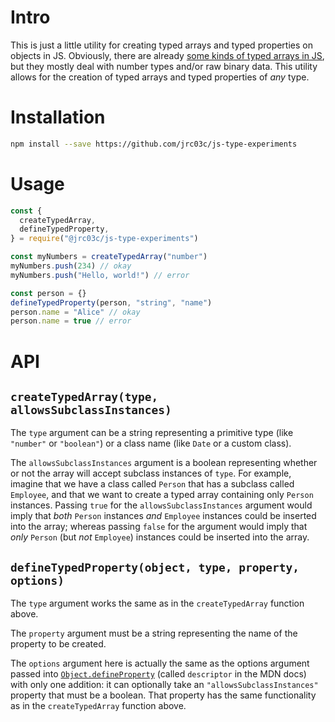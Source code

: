 # Intro

This is just a little utility for creating typed arrays and typed properties on objects in JS. Obviously, there are already [some kinds of typed arrays in JS](https://developer.mozilla.org/en-US/docs/Web/JavaScript/Guide/Typed_arrays), but they mostly deal with number types and/or raw binary data. This utility allows for the creation of typed arrays and typed properties of _any_ type.

# Installation

```bash
npm install --save https://github.com/jrc03c/js-type-experiments
```

# Usage

```js
const {
  createTypedArray,
  defineTypedProperty,
} = require("@jrc03c/js-type-experiments")

const myNumbers = createTypedArray("number")
myNumbers.push(234) // okay
myNumbers.push("Hello, world!") // error

const person = {}
defineTypedProperty(person, "string", "name")
person.name = "Alice" // okay
person.name = true // error
```

# API

## `createTypedArray(type, allowsSubclassInstances)`

The `type` argument can be a string representing a primitive type (like `"number"` or `"boolean"`) or a class name (like `Date` or a custom class).

The `allowsSubclassInstances` argument is a boolean representing whether or not the array will accept subclass instances of `type`. For example, imagine that we have a class called `Person` that has a subclass called `Employee`, and that we want to create a typed array containing only `Person` instances. Passing `true` for the `allowsSubclassInstances` argument would imply that _both_ `Person` instances _and_ `Employee` instances could be inserted into the array; whereas passing `false` for the argument would imply that _only_ `Person` (but _not_ `Employee`) instances could be inserted into the array.

## `defineTypedProperty(object, type, property, options)`

The `type` argument works the same as in the `createTypedArray` function above.

The `property` argument must be a string representing the name of the property to be created.

The `options` argument here is actually the same as the options argument passed into [`Object.defineProperty`](https://developer.mozilla.org/en-US/docs/Web/JavaScript/Reference/Global_Objects/Object/defineProperty) (called `descriptor` in the MDN docs) with only one addition: it can optionally take an `"allowsSubclassInstances"` property that must be a boolean. That property has the same functionality as in the `createTypedArray` function above.
